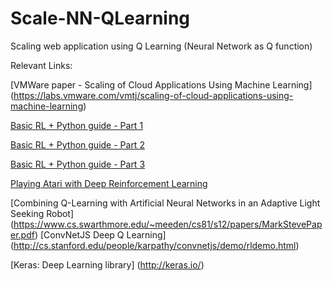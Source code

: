 # Scale-NN-QLearning
Scaling web application using Q Learning  (Neural Network as Q function)

Relevant Links:

[VMWare paper - Scaling of Cloud Applications Using Machine Learning] (https://labs.vmware.com/vmtj/scaling-of-cloud-applications-using-machine-learning)

[Basic RL + Python guide - Part 1](http://outlace.com/Reinforcement-Learning-Part-1/)

[Basic RL + Python guide - Part 2](http://outlace.com/Reinforcement-Learning-Part-2/)

[Basic RL + Python guide - Part 3](http://outlace.com/Reinforcement-Learning-Part-3/)

[Playing Atari with Deep Reinforcement Learning](http://arxiv.org/pdf/1312.5602v1.pdf)

[Combining Q-Learning with Artificial Neural Networks in an Adaptive Light Seeking Robot] (https://www.cs.swarthmore.edu/~meeden/cs81/s12/papers/MarkStevePaper.pdf)
[ConvNetJS Deep Q Learning] (http://cs.stanford.edu/people/karpathy/convnetjs/demo/rldemo.html)

[Keras: Deep Learning library] (http://keras.io/)


